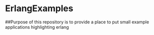 ErlangExamples
==============

##Purpose of this repository is to provide a place to put small example applications highlighting erlang

